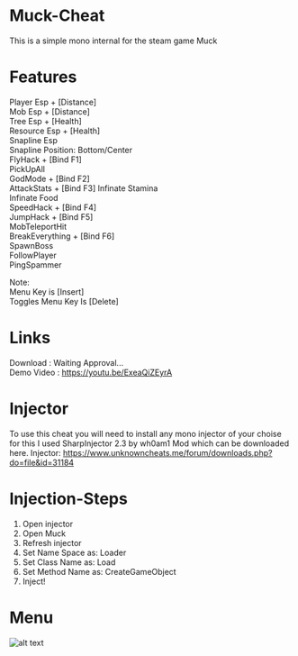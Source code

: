 # Muck-Cheat
This is a simple mono internal for the steam game Muck

# Features

Player Esp + [Distance]  
Mob Esp + [Distance]  
Tree Esp + [Health]  
Resource Esp + [Health]  
Snapline Esp  
Snapline Position: Bottom/Center  
FlyHack + [Bind F1]  
PickUpAll   
GodMode + [Bind F2]  
AttackStats + [Bind F3] 
Infinate Stamina  
Infinate Food  
SpeedHack + [Bind F4]  
JumpHack + [Bind F5]  
MobTeleportHit  
BreakEverything + [Bind F6]  
SpawnBoss   
FollowPlayer  
PingSpammer  

Note:  
Menu Key is [Insert]  
Toggles Menu Key Is [Delete]  

# Links

Download    :  Waiting Approval...  
Demo Video  :  https://youtu.be/ExeaQiZEyrA

# Injector

To use this cheat you will need to install any mono injector of your choise for this I used SharpInjector 2.3 by wh0am1 Mod which can be downloaded here. 
Injector: https://www.unknowncheats.me/forum/downloads.php?do=file&id=31184

# Injection-Steps

1. Open injector
2. Open Muck
3. Refresh injector
4. Set Name Space  as:  Loader
5. Set Class Name  as:  Load
6. Set Method Name as:  CreateGameObject
7. Inject!

# Menu

![alt text](https://github.com/Aterror2be/Muck-Cheat/blob/main/Images/Screenshot%202021-06-23%20112654.png)
